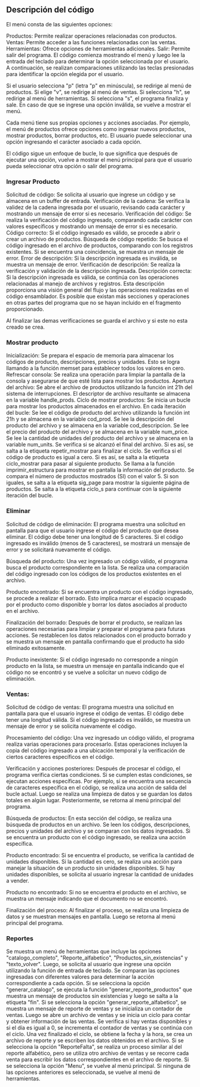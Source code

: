 ## Descripción del código

El menú consta de las siguientes opciones:

Productos: Permite realizar operaciones relacionadas con productos.
Ventas: Permite acceder a las funciones relacionadas con las ventas.
Herramientas: Ofrece opciones de herramientas adicionales.
Salir: Permite salir del programa.
El código comienza mostrando el menú y luego lee la entrada del teclado para determinar la opción seleccionada por el usuario. A continuación, se realizan comparaciones utilizando las teclas presionadas para identificar la opción elegida por el usuario.

Si el usuario selecciona "p" (letra "p" en minúscula), se redirige al menú de productos. Si elige "v", se redirige al menú de ventas. Si selecciona "h", se redirige al menú de herramientas. Si selecciona "s", el programa finaliza y sale. En caso de que se ingrese una opción inválida, se vuelve a mostrar el menú.

Cada menú tiene sus propias opciones y acciones asociadas. Por ejemplo, el menú de productos ofrece opciones como ingresar nuevos productos, mostrar productos, borrar productos, etc. El usuario puede seleccionar una opción ingresando el carácter asociado a cada opción.

El código sigue un enfoque de bucle, lo que significa que después de ejecutar una opción, vuelve a mostrar el menú principal para que el usuario pueda seleccionar otra opción o salir del programa.

### Ingresar Producto

Solicitud de código: Se solicita al usuario que ingrese un código y se almacena en un buffer de entrada.
Verificación de la cadena: Se verifica la validez de la cadena ingresada por el usuario, revisando cada carácter y mostrando un mensaje de error si es necesario.
Verificación del código: Se realiza la verificación del código ingresado, comparando cada carácter con valores específicos y mostrando un mensaje de error si es necesario.
Código correcto: Si el código ingresado es válido, se procede a abrir o crear un archivo de productos.
Búsqueda de código repetido: Se busca el código ingresado en el archivo de productos, comparando con los registros existentes. Si se encuentra una coincidencia, se muestra un mensaje de error.
Error de descripción: Si la descripción ingresada es inválida, se muestra un mensaje de error.
Verificación de descripción: Se realiza la verificación y validación de la descripción ingresada.
Descripción correcta: Si la descripción ingresada es válida, se continúa con las operaciones relacionadas al manejo de archivos y registros.
Esta descripción proporciona una visión general del flujo y las operaciones realizadas en el código ensamblador. Es posible que existan más secciones y operaciones en otras partes del programa que no se hayan incluido en el fragmento proporcionado.

Al finalizar las demas verificaciones se guarda el archivo y si este no esta creado se crea.

### Mostrar producto

Inicialización: Se prepara el espacio de memoria para almacenar los códigos de producto, descripciones, precios y unidades. Esto se logra llamando a la función memset para establecer todos los valores en cero.
Refrescar consola: Se realiza una operación para limpiar la pantalla de la consola y asegurarse de que esté lista para mostrar los productos.
Apertura del archivo: Se abre el archivo de productos utilizando la función int 21h del sistema de interrupciones. El descriptor de archivo resultante se almacena en la variable handle_prods.
Ciclo de mostrar productos: Se inicia un bucle para mostrar los productos almacenados en el archivo. En cada iteración del bucle:
Se lee el código de producto del archivo utilizando la función int 21h y se almacena en la variable cod_prod.
Se lee la descripción del producto del archivo y se almacena en la variable cod_descripcion.
Se lee el precio del producto del archivo y se almacena en la variable num_price.
Se lee la cantidad de unidades del producto del archivo y se almacena en la variable num_units.
Se verifica si se alcanzó el final del archivo. Si es así, se salta a la etiqueta repetir_mostrar para finalizar el ciclo.
Se verifica si el código de producto es igual a cero. Si es así, se salta a la etiqueta ciclo_mostrar para pasar al siguiente producto.
Se llama a la función imprimir_estructura para mostrar en pantalla la información del producto.
Se compara el número de productos mostrados (SI) con el valor 5. Si son iguales, se salta a la etiqueta sig_page para mostrar la siguiente página de productos.
Se salta a la etiqueta ciclo_s para continuar con la siguiente iteración del bucle.

### Eliminar

Solicitud de código de eliminación: El programa muestra una solicitud en pantalla para que el usuario ingrese el código del producto que desea eliminar. El código debe tener una longitud de 5 caracteres. Si el código ingresado es inválido (menos de 5 caracteres), se mostrará un mensaje de error y se solicitará nuevamente el código.

Búsqueda del producto: Una vez ingresado un código válido, el programa busca el producto correspondiente en la lista. Se realiza una comparación del código ingresado con los códigos de los productos existentes en el archivo.

Producto encontrado: Si se encuentra un producto con el código ingresado, se procede a realizar el borrado. Esto implica marcar el espacio ocupado por el producto como disponible y borrar los datos asociados al producto en el archivo.

Finalización del borrado: Después de borrar el producto, se realizan las operaciones necesarias para limpiar y preparar el programa para futuras acciones. Se restablecen los datos relacionados con el producto borrado y se muestra un mensaje en pantalla confirmando que el producto ha sido eliminado exitosamente.

Producto inexistente: Si el código ingresado no corresponde a ningún producto en la lista, se muestra un mensaje en pantalla indicando que el código no se encontró y se vuelve a solicitar un nuevo código de eliminación.

### Ventas: 

Solicitud de código de ventas: El programa muestra una solicitud en pantalla para que el usuario ingrese el código de ventas. El código debe tener una longitud válida. Si el código ingresado es inválido, se muestra un mensaje de error y se solicita nuevamente el código.

Procesamiento del código: Una vez ingresado un código válido, el programa realiza varias operaciones para procesarlo. Estas operaciones incluyen la copia del código ingresado a una ubicación temporal y la verificación de ciertos caracteres específicos en el código.

Verificación y acciones posteriores: Después de procesar el código, el programa verifica ciertas condiciones. Si se cumplen estas condiciones, se ejecutan acciones específicas. Por ejemplo, si se encuentra una secuencia de caracteres específica en el código, se realiza una acción de salida del bucle actual. Luego se realiza una limpieza de datos y se guardan los datos totales en algún lugar. Posteriormente, se retorna al menú principal del programa.

Búsqueda de productos: En esta sección del código, se realiza una búsqueda de productos en un archivo. Se leen los códigos, descripciones, precios y unidades del archivo y se comparan con los datos ingresados. Si se encuentra un producto con el código ingresado, se realiza una acción específica.

Producto encontrado: Si se encuentra el producto, se verifica la cantidad de unidades disponibles. Si la cantidad es cero, se realiza una acción para manejar la situación de un producto sin unidades disponibles. Si hay unidades disponibles, se solicita al usuario ingresar la cantidad de unidades a vender.

Producto no encontrado: Si no se encuentra el producto en el archivo, se muestra un mensaje indicando que el documento no se encontró.

Finalización del proceso: Al finalizar el proceso, se realiza una limpieza de datos y se muestran mensajes en pantalla. Luego se retorna al menú principal del programa.

### Reportes

Se muestra un menú de herramientas que incluye las opciones "catalogo_completo", "Reporte_alfabetico", "Productos_sin_existencias" y "texto_volver".
Luego, se solicita al usuario que ingrese una opción utilizando la función de entrada de teclado.
Se comparan las opciones ingresadas con diferentes valores para determinar la acción correspondiente a cada opción.
Si se selecciona la opción "generar_catalogo", se ejecuta la función "generar_reporte_productos" que muestra un mensaje de productos sin existencias y luego se salta a la etiqueta "fin".
Si se selecciona la opción "generar_reporte_alfabetico", se muestra un mensaje de reporte de ventas y se inicializa un contador de ventas. Luego se abre un archivo de ventas y se inicia un ciclo para contar y obtener información de las ventas. Se verifica si hay ventas disponibles y si el día es igual a 0, se incrementa el contador de ventas y se continúa con el ciclo. Una vez finalizado el ciclo, se obtiene la fecha y la hora, se crea un archivo de reporte y se escriben los datos obtenidos en el archivo.
Si se selecciona la opción "ReporteFalta", se realiza un proceso similar al del reporte alfabético, pero se utiliza otro archivo de ventas y se recorre cada venta para escribir los datos correspondientes en el archivo de reporte.
Si se selecciona la opción "Menu", se vuelve al menú principal.
Si ninguna de las opciones anteriores es seleccionada, se vuelve al menú de herramientas.